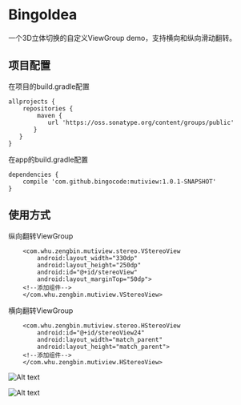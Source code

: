# BingoIdea

一个3D立体切换的自定义ViewGroup demo，支持横向和纵向滑动翻转。

## 项目配置

在项目的build.gradle配置

    allprojects {
        repositories {
            maven {
               url 'https://oss.sonatype.org/content/groups/public'
           }
       }
    }
在app的build.gradle配置

    dependencies {
        compile 'com.github.bingocode:mutiview:1.0.1-SNAPSHOT'
    }
## 使用方式
纵向翻转ViewGroup

        <com.whu.zengbin.mutiview.stereo.VStereoView
            android:layout_width="330dp"
            android:layout_height="250dp"
            android:id="@+id/stereoView"
            android:layout_marginTop="50dp">
        <!--添加组件-->
        </com.whu.zengbin.mutiview.VStereoView>
横向翻转ViewGroup

        <com.whu.zengbin.mutiview.stereo.HStereoView
            android:id="@+id/stereoView24"
            android:layout_width="match_parent"
            android:layout_height="match_parent">
        <!--添加组件-->
        </com.whu.zengbin.mutiview.HStereoView>

![Alt text](https://github.com/zengge6668/BingoIdea/raw/master/Screenshots/switch_horizon.png)

![Alt text](https://github.com/zengge6668/BingoIdea/raw/master/Screenshots/switch_vertical.png)
